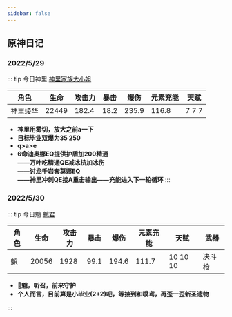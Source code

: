 ```yaml
---
sidebar: false
---
```


## 原神日记

### 2022/5/29
:::  tip 今日神里
[神里家族大小姐](https://images8.alphacoders.com/115/thumb-1920-1159268.jpg)
<el-image src="https://images8.alphacoders.com/115/thumb-1920-1159268.jpg"></el-image>
   
|    角色 |生命| 攻击力 | 暴击  |  爆伤  |  元素充能  | 天赋|
| ---- | ----  |  ---- | ---- | ---- |    ----|----|
| 神里绫华 |22449|182.4 | 18.2 | 235.9 | 116.8 | 7 7 7|
    
- <b>神里用雾切，放大之前a一下</b>
- <b>目标毕业双爆为35 250</b>
- <b>q>a>e</b>
- <b> 6命迪奥娜EQ提供护盾加200精通<br/>——万叶吃精通QE减冰抗加冰伤<br/>——讨龙千岩套莫娜EQ<br/>——神里冲刺QE接A重击输出——充能进入下一轮循环</b>
:::

### 2022/5/30
:::  tip 今日魈
[魈君](https://images3.alphacoders.com/112/thumb-1920-1126757.jpg)
<el-image src="https://images3.alphacoders.com/112/thumb-1920-1126757.jpg"></el-image>
   
|    角色 |生命| 攻击力 | 暴击  |  爆伤  |  元素充能  | 天赋|武器 |
| ---- | ----  |  ---- | ---- | ---- |    ----|----|----|
| 魈 | 20056| 1928|  99.1|  194.6| 111.7 | 10 10 10|决斗枪|
    
- <b>:ghost:魈，听召，前来守护</b>  
- <b>个人而言，目前算是小毕业(2+2)吧，等抽到和噗鸢，再歪一歪新圣遗物</b>  


:::